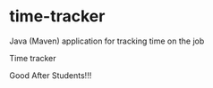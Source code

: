 # time-tracker
Java (Maven) application for tracking time on the job

Time tracker

Good After Students!!!
